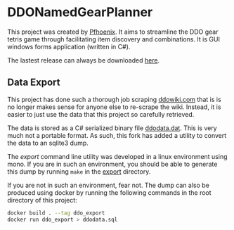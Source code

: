 # DDONamedGearPlanner

This project was created by [Pfhoenix](https://github.com/Pfhoenix/). It aims to streamline the DDO gear tetris game through facilitating item discovery and combinations. It is GUI windows forms application (written in C#).

The lastest release can always be downloaded [here](https://github.com/Pfhoenix/DDONamedGearPlanner/releases).

## Data Export

This project has done such a thorough job scraping [ddowiki.com](https://ddowiki.com/) that is is no longer makes sense for anyone else to re-scrape the wiki. Instead, it is easier to just use the data that this project so carefully retrieved.

The data is stored as a C# serialized binary file [ddodata.dat](DDONamedGearPlanner/ddodata.dat). This is very much not a portable format. As such, this fork has added a utility to convert the data to an sqlite3 dump.

The *export* command line utility was developed in a linux environment using mono. If you are in such an environment, you should be able to generate this dump by running `make` in the [export](export) directory.

If you are not in such an environment, fear not. The dump can also be produced using docker by running the following commands in the root directory of this project:

```bash
docker build . --tag ddo_export
docker run ddo_export > ddodata.sql
```